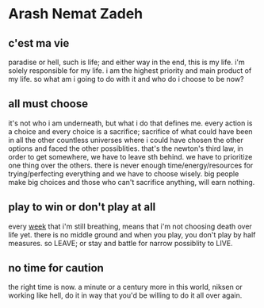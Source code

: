 # Arash Nemat Zadeh
## c'est ma vie
paradise or hell, such is life; and either way in the end, this is my life. i'm solely responsible for my life. i am the highest priority and main product of my life. so what am i going to do with it and who do i choose to be now?
## all must choose
it's not who i am underneath, but what i do that defines me. every action is a choice and every choice is a sacrifice; sacrifice of what could have been in all the other countless universes where i could have chosen the other options and faced the other possiblities. that's the newton's third law, in order to get somewhere, we have to leave sth behind. we have to prioritize one thing over the others. there is never enough time/energy/resources for trying/perfecting everything and we have to choose wisely. big people make big choices and those who can't sacrifice anything, will earn nothing.
## play to win or don't play at all
every [week](/weeks) that i'm still breathing, means that i'm not choosing death over life yet. there is no middle ground and when you play, you don't play by half measures. so LEAVE; or stay and battle for narrow possiblity to LIVE.
## no time for caution
the right time is now. a minute or a century more in this world, niksen or working like hell, do it in way that you'd be willing to do it all over again.